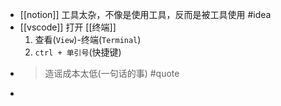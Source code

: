 - [[notion]] 工具太杂，不像是使用工具，反而是被工具使用 #idea
- [[vscode]] 打开 [[终端]]  
  1. 查看(`View`)-终端(`Terminal`)
  2. `ctrl + 单引号`(快捷键)
- >造谣成本太低(一句话的事) #quote
-